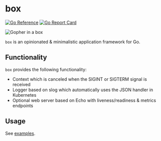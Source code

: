 # box

[![Go Reference](https://pkg.go.dev/badge/github.com/mycreepy/box.svg)](https://pkg.go.dev/github.com/mycreepy/box)
[![Go Report Card](https://goreportcard.com/badge/github.com/mycreepy/box?style=flat-square)](https://goreportcard.com/report/github.com/mycreepy/box)

![Gopher in a box](https://i.ibb.co/wzgHfC1/box-gopher.png)

`box` is an opinionated & minimalistic application framework for Go.

## Functionality

`box` provides the following functionality:

* Context which is canceled when the SIGINT or SIGTERM signal is received
* Logger based on slog which automatically uses the JSON handler in Kubernetes
* Optional web server based on Echo with liveness/readiness & metrics endpoints

## Usage

See [examples](examples/main.go).
